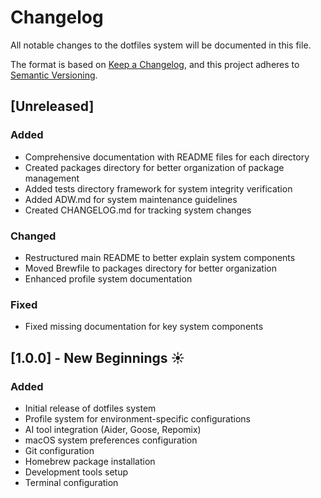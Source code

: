 # Changelog

All notable changes to the dotfiles system will be documented in this file.

The format is based on [Keep a Changelog](https://keepachangelog.com/en/1.0.0/),
and this project adheres to [Semantic Versioning](https://semver.org/spec/v2.0.0.html).

## [Unreleased]

### Added
- Comprehensive documentation with README files for each directory
- Created packages directory for better organization of package management
- Added tests directory framework for system integrity verification
- Added ADW.md for system maintenance guidelines
- Created CHANGELOG.md for tracking system changes

### Changed
- Restructured main README to better explain system components
- Moved Brewfile to packages directory for better organization
- Enhanced profile system documentation

### Fixed
- Fixed missing documentation for key system components

## [1.0.0] - New Beginnings ☀️

### Added
- Initial release of dotfiles system
- Profile system for environment-specific configurations
- AI tool integration (Aider, Goose, Repomix)
- macOS system preferences configuration
- Git configuration
- Homebrew package installation
- Development tools setup
- Terminal configuration 